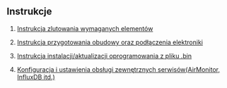 ## Instrukcje

1. [Instrukcja zlutowania wymaganych elementów](https://github.com/hackerspace-silesia/Smogomierz/blob/master/instrukcje/soldering.md)

2. [Instrukcja przygotowania obudowy oraz podłączenia elektroniki](https://github.com/hackerspace-silesia/Smogomierz/blob/master/instrukcje/hardware.md)

3. [Instrukcja instalacji/aktualizacji oprogramowania z pliku .bin](https://github.com/hackerspace-silesia/Smogomierz/blob/master/instrukcje/software-bin.md)

4. [Konfiguracja i ustawienia obsługi zewnętrznych serwisów(AirMonitor, InfluxDB itd.)](https://github.com/hackerspace-silesia/Smogomierz/blob/master/instrukcje/software-additionals.md)
